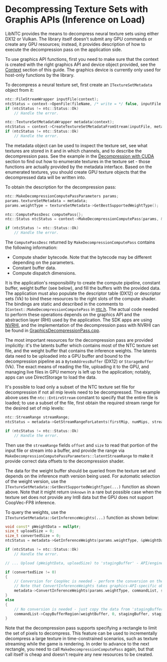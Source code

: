 # Decompressing Texture Sets with Graphis APIs (Inference on Load)

LibNTC provides the means to decompress neural texture sets using either DX12 or Vulkan. The library itself doesn't submit any GPU commands or create any GPU resources; instead, it provides description of how to execute the decompression pass on the application side.

To use graphics API functions, first you need to make sure that the context is created with the right graphics API and device object provided, see the [Context](Context.md) section of this guide. The graphics device is currently only used for host-only functions by the library.

To decompress a neural texture set, first create an `ITextureSetMetadata` object from it:

```c++
ntc::FileStreamWrapper inputFile(context);
ntcStatus = context->OpenFile(fileName, /* write = */ false, inputFile.ptr());
if (ntcStatus != ntc::Status::Ok)
    // Handle the error.

ntc::TextureSetMetadataWrapper metadata(context);
ntcStatus = context->CreateTextureSetMetadataFromStream(inputFile, metadata.ptr());
if (ntcStatus != ntc::Status::Ok)
    // Handle the error.
```

The metadata object can be used to inspect the texture set, see what textures are stored in it and in which channels, and to describe the decompression pass. See the example in the [Decompression with CUDA](Compression.md#decompression-with-cuda) section to find out how to enumerate textures in the texture set - those functions are actually provided by the metadata interface. Based on the enumerated textures, you should create GPU texture objects that the decompressed data will be written into.

To obtain the description for the decompression pass:

```c++
ntc::MakeDecompressionComputePassParameters params;
params.textureSetMetadata = metadata;
params.weightType = textureSetMetadata->GetBestSupportedWeightType();

ntc::ComputePassDesc computePass{};
ntc::Status ntcStatus = context->MakeDecompressionComputePass(params, &computePass);    

if (ntcStatus != ntc::Status::Ok)
    // Handle the error.
```

The `ComputePassDesc` returned by `MakeDecompressionComputePass` contains the following information:
- Compute shader bytecode. Note that the bytecode may be different depending on the parameters.
- Constant buffer data.
- Compute dispatch dimensions.

It is the application's responsibility to create the compute pipeline, constant buffer, weight buffer (see below), and fill the buffers with the provided data. The application must also populate the descriptor table (DX12) or descriptor sets (Vk) to bind these resources to the right slots of the compute shader. The bindings are static and described in the comments to `IContext::MakeDecompressionComputePass` in [ntc.h](/libraries/RTXNTC-Library/include/libntc/ntc.h). The actual code needed to perform these operations depends on the graphics API and the abstraction layer (RHI) used by the application. The SDK apps are using [NVRHI](https://github.com/NVIDIAGameWorks/nvrhi), and the implementation of the decompression pass with NVRHI can be found in [GraphicsDecompressionPass.cpp](/libraries/ntc-utils/src/GraphicsDecompressionPass.cpp). 

The most important resources for the decompression pass are provided implicitly: it's the latents buffer which contains most of the NTC texture set file, and the weight buffer that contains the inference weights. The latents data need to be uploaded into a GPU buffer and bound to the decompression pipeline as a `ByteAddressBuffer` (DX12) or `StorageBuffer` (Vk). The exact means of reading the file, uploading it to the GPU, and managing live files in GPU memory is left up to the application; notably, apps can use DirectStorage to load the data.

It's possible to load only a subset of the NTC texture set file for decompression if not all mip levels need to be decompressed. The example above uses the `ntc::EntireStream` constant to specify that the entire file is loaded; to use a subset of the file, first obtain the required stream range for the desired set of mip levels:

```c++
ntc::StreamRange streamRange;
ntcStatus = metadata->GetStreamRangeForLatents(firstMip, numMips, streamRange);

if (ntcStatus != ntc::Status::Ok)
    // Handle the error.
```

Then use the `streamRange` fields `offset` and `size` to read that portion of the input file or stream into a buffer, and provide the range via `MakeDecompressionComputePassParameters::latentStreamRange` to make it provide correct data offsets to the decompression shader.

The data for the weight buffer should be queried from the texture set and depends on the inference math version being used. For automatic selection of the weight version, use the `ITextureSetMetadata::GetBestSupportedWeightType(...)` function as shown above. Note that it might return `Unknown` in a rare but possible case when the texture set does not provide any Int8 data but the GPU does not support CoopVec-FP8 inference.

To query the weights, use the `ITextureSetMetadata::GetInferenceWeights(...)` function as shown below:

```c++
void const* pWeightData = nullptr;
size_t uploadSize = 0;
size_t convertedSize = 0;
ntcStatus = metadata->GetInferenceWeights(params.weightType, &pWeightData, &uploadSize, &convertedSize);

if (ntcStatus != ntc::Status::Ok)
    // Handle the error.

// ... Upload (pWeightData, uploadSize) to 'stagingBuffer' - API/engine dependent ...

if (convertedSize != 0)
{
    // Conversion for CoopVec is needed - perform the conversion on the GPU, moving data from 'stagingBuffer' to 'weightBuffer'.
    // Note that ConvertInferenceWeights takes graphics-API-specific objects for the command list and buffers.
    metadata->ConvertInferenceWeights(params.weightType, commandList, stagingBuffer, stagingOffset, weightBuffer, 0);
}
else
{
    // No conversion is needed - just copy the data from 'stagingBuffer' to 'weightBuffer' (DX12 version below)
    commandList->CopyBufferRegion(weightBuffer, 0, stagingBuffer, stagingOffset, uploadSize);
}
```

Note that the decompression pass supports specifying a rectangle to limit the set of pixels to decompress. This feature can be used to incrementally decompress a large texture in time-constrained scenarios, such as texture streaming while the game is rendering. In order to advance to the next rectangle, you need to call `MakeDecompressionComputePass` again, but that call itself is cheap and doesn't require any new resources to be created.
